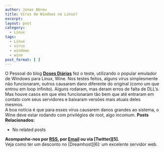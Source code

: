 ```yaml
---
author: Jonas Abreu
title: Vírus de Windows no Linux?
excerpt:
layout: post
category:
  - Linux
tags:
  - Linux
  - virus
  - windows
  - wine
post_format: [ ]
---
```

O Pessoal do blog **[Doses Diárias][1]** fez o teste, utilizando o popular emulador de Windows para Linux, Wine. Nos testes feitos, alguns vírus simplesmente não funcionaram, outros causaram dano diferente do original (como um que entrou em loop infinito). Alguns rodaram, mas deram erros de falta de DLL’s. Mas houve casos em que eles funcionaram tão bem que até entraram em contato com seus servidores e baixaram versões mais atuais deles mesmos.  
A boa notícia é que para esses vírus causarem danos grandes ao sistema, o Wine deve estar rodando com privilégios de root, algo incomum. 
**Posts Relacionados:** 
*   No related posts









**Acompanhe-nos por [ RSS][3], por [Email][4] ou via [Twitter][5].**  
Veja como ter um desconto no [Dreamhost][6]: um excelente servidor web.

 [1]: http://dosesdiarias.seucaminho.com/index.php/2007/02/23/virus-de-windows-no-linux/
 [2]: https://twitter.com/share
 [3]: http://feeds.feedburner.com/VidaGeek
 [4]: http://feedburner.google.com/fb/a/mailverify?uri=VidaGeek&loc=pt_BR


